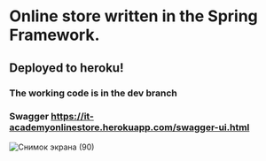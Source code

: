 # Online store written in the Spring Framework.

## Deployed to heroku!

### The working code is in the dev branch

### Swagger https://it-academyonlinestore.herokuapp.com/swagger-ui.html

![Снимок экрана (90)](https://user-images.githubusercontent.com/71791856/118354208-c4b1cb80-b58b-11eb-93b7-7c223304b03e.png)

